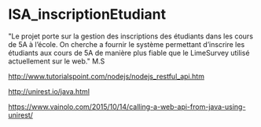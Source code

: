# ISA_inscriptionEtudiant
"Le projet porte sur la gestion des inscriptions des étudiants dans les cours de 5A à l’école. On cherche a fournir le système permettant d’inscrire les étudiants aux cours de 5A de manière plus fiable que le LimeSurvey utilisé actuellement sur le web." M.S

http://www.tutorialspoint.com/nodejs/nodejs_restful_api.htm

http://unirest.io/java.html

https://www.vainolo.com/2015/10/14/calling-a-web-api-from-java-using-unirest/
